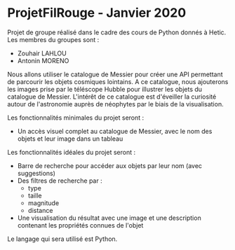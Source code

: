 # ProjetFilRouge - Janvier 2020

Projet de groupe réalisé dans le cadre des cours de Python donnés à Hetic. Les membres du groupes sont :

- Zouhair LAHLOU   
- Antonin MORENO

Nous allons utiliser le catalogue de Messier pour créer une API permettant de parcourir les objets cosmiques lointains. A ce catalogue, nous ajouterons les images prise par le téléscope Hubble pour illustrer les objets du catalogue de Messier. L'intérêt de ce catalogue est d'éveiller la curiosité autour de l'astronomie auprès de néophytes par le biais de la visualisation.

Les fonctionnalités minimales du projet seront :

- Un accès visuel complet au catalogue de Messier, avec le nom des objets et leur image dans un tableau

Les fonctionnalités idéales du projet seront :

- Barre de recherche pour accéder aux objets par leur nom (avec suggestions)
- Des filtres de recherche par :
  - type
  - taille
  - magnitude
  - distance
- Une visualisation du résultat avec une image et une description contenant les propriétés connues de l'objet

Le langage qui sera utilisé est Python. 
